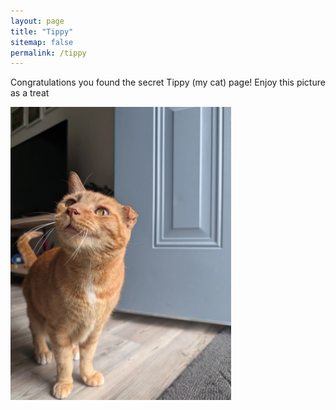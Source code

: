 ```yaml
---
layout: page
title: "Tippy"
sitemap: false
permalink: /tippy
---
```


Congratulations you found the secret Tippy (my cat) page! Enjoy this picture as a treat

<img src="../images/tippy.webp"
     alt="A orange cat vaguely smiling in front of a door"
     style="max-width: 70%; height: auto;"
     loading="lazy">
